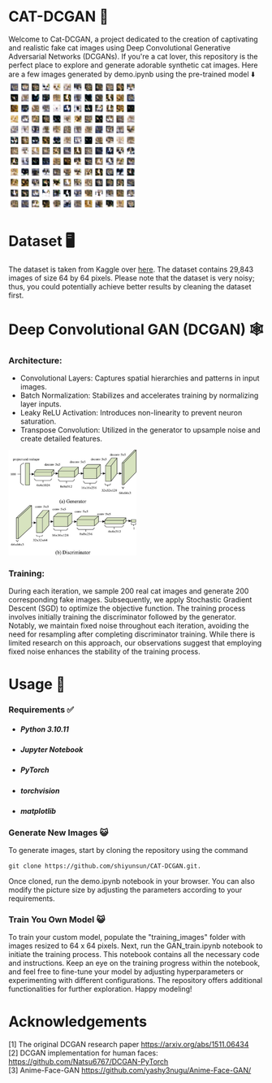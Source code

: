 # CAT-DCGAN :raccoon:
Welcome to Cat-DCGAN, a project dedicated to the creation of captivating and realistic fake cat images using Deep Convolutional Generative Adversarial Networks (DCGANs). If you're a cat lover, this repository is the perfect place to explore and generate adorable synthetic cat images. Here are a few images generated by demo.ipynb using the pre-trained model ⬇️  
<img src="assets/result.png" height=50% width=50%> 

# Dataset 🖥️
The dataset is taken from Kaggle over [here](https://www.kaggle.com/datasets/spandan2/cats-faces-64x64-for-generative-models). The dataset contains 29,843 images of size 64 by 64 pixels. Please note that the dataset is very noisy; thus, you could potentially achieve better results by cleaning the dataset first.

# Deep Convolutional GAN (DCGAN) 🕸️
### Architecture:
- Convolutional Layers: Captures spatial hierarchies and patterns in input images.
- Batch Normalization: Stabilizes and accelerates training by normalizing layer inputs.
- Leaky ReLU Activation: Introduces non-linearity to prevent neuron saturation.
- Transpose Convolution: Utilized in the generator to upsample noise and create detailed features.
<img src="assets/DCGAN.jpg" height=50% width=50%>

### Training:
During each iteration, we sample 200 real cat images and generate 200 corresponding fake images. Subsequently, we apply Stochastic Gradient Descent (SGD) to optimize the objective function. The training process involves initially training the discriminator followed by the generator. Notably, we maintain fixed noise throughout each iteration, avoiding the need for resampling after completing discriminator training. While there is limited research on this approach, our observations suggest that employing fixed noise enhances the stability of the training process.

# Usage 📝
### Requirements ✅
- ##### Python 3.10.11
- ##### Jupyter Notebook
- ##### PyTorch
- ##### torchvision
- ##### matplotlib
### Generate New Images 😺
To generate images, start by cloning the repository using the command 
```
git clone https://github.com/shiyunsun/CAT-DCGAN.git.
```
Once cloned, run the demo.ipynb notebook in your browser. You can also modify the picture size by adjusting the parameters according to your requirements. 
### Train You Own Model 😺
To train your custom model, populate the "training_images" folder with images resized to 64 x 64 pixels. Next, run the GAN_train.ipynb notebook to initiate the training process. This notebook contains all the necessary code and instructions. Keep an eye on the training progress within the notebook, and feel free to fine-tune your model by adjusting hyperparameters or experimenting with different configurations. The repository offers additional functionalities for further exploration. Happy modeling!
   
# Acknowledgements
[1] The original DCGAN research paper https://arxiv.org/abs/1511.06434 <br>
[2] DCGAN implementation for human faces: https://github.com/Natsu6767/DCGAN-PyTorch <br>
[3] Anime-Face-GAN https://github.com/yashy3nugu/Anime-Face-GAN/ <br>
